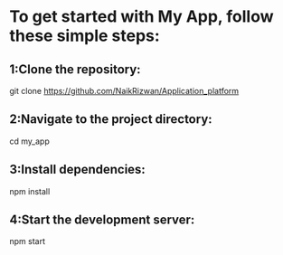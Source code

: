 # To get started with My App, follow these simple steps:
##  1:Clone the repository: 
git clone https://github.com/NaikRizwan/Application_platform
## 2:Navigate to the project directory:
cd my_app
## 3:Install dependencies:
npm install
## 4:Start the development server:
npm start
